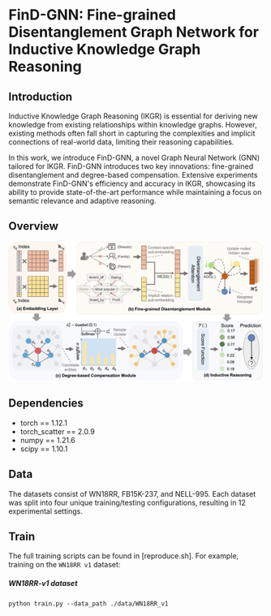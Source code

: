 # FinD-GNN: Fine-grained Disentanglement Graph Network for Inductive Knowledge Graph Reasoning

## Introduction
Inductive Knowledge Graph Reasoning (IKGR) is essential for deriving new knowledge from existing relationships within knowledge graphs.  However, existing methods often fall short in capturing the complexities and implicit connections of real-world data, limiting their reasoning capabilities.

In this work, we introduce FinD-GNN, a novel Graph Neural Network (GNN) tailored for IKGR. FinD-GNN introduces two key innovations: fine-grained disentanglement and degree-based compensation. Extensive experiments demonstrate FinD-GNN's efficiency and accuracy in IKGR, showcasing its ability to provide state-of-the-art performance while maintaining a focus on semantic relevance and adaptive reasoning.

## Overview

<img src="./FinD-GNN.jpg" style="zoom: 100%;" />

## Dependencies

- torch == 1.12.1
- torch_scatter == 2.0.9
- numpy == 1.21.6
- scipy == 1.10.1

## Data

The datasets consist of WN18RR, FB15K-237, and NELL-995. Each dataset was split into four unique training/testing configurations, resulting in 12 experimental settings.

## Train
The full training scripts can be found in [reproduce.sh]. For example, training on the `WN18RR v1` dataset:

##### WN18RR-v1 dataset

```
python train.py --data_path ./data/WN18RR_v1
```
